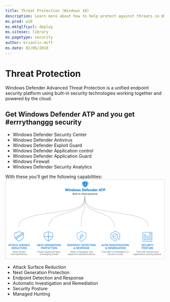 ```yaml
---
title: Threat Protection (Windows 10)
description: Learn more about how to help protect against threats in Windows 10 and Windows 10 Mobile.
ms.prod: w10
ms.mktglfcycl: deploy
ms.sitesec: library
ms.pagetype: security
author: brianlic-msft
ms.date: 02/05/2018
---
```


# Threat Protection
Windows Defender Advanced Threat Protection is a unified endpoint security platform using built-in security technologies working together and powered by the cloud.


## Get Windows Defender ATP and you get #errrythanggg security

- Windows Defender Security Center 
- Windows Defender Antivirus
- Windows Defender Exploit Guard
- Windows Defender Application control
- Windows Defender Application Guard
- Windows Firewall
- Windows Defender Security Analytics


With these you'll get the following capabilities:
![Windows Defender ATP service components](windows-defender-atp/images/WDATP-components.png)

-	Attack Surface Reduction
-	Next Generation Protection
-	Endpoint Detection and Response
-	Automatic Investigation and Remediation
-	Security Posture
-	Managed Hunting


